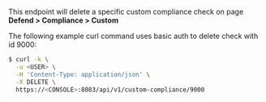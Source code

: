 This endpoint will delete a specific custom compliance check on page **Defend > Compliance > Custom**


The following example curl command uses basic auth to delete check with id 9000:

```bash
$ curl -k \
  -u <USER> \
  -H 'Content-Type: application/json' \
  -X DELETE \
  https://<CONSOLE>:8083/api/v1/custom-compliance/9000
```
